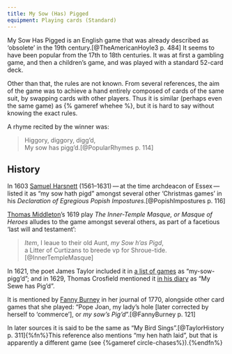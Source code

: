 ```yaml
---
title: My Sow (Has) Pigged
equipment: Playing cards (Standard)
---
```


<p class="lead">
My Sow Has Pigged is an English game that was already described as ‘obsolete’ in the 19th
century.[@TheAmericanHoyle3 p. 484] It seems to have been popular from the 17th to 18th centuries.
It was at first a gambling game, and then a children’s game, and was played with a standard 52-card deck.
</p>

Other than that, the rules are not known. From several references, the aim of
the game was to achieve a hand entirely composed of cards of the same suit, by
swapping cards with other players. Thus it is similar (perhaps even the same
game) as {% gameref whehee %}, but it is hard to say without knowing the exact
rules.

A rhyme recited by the winner was:

<blockquote class="blockquote">
Higgory, diggory, digg’d,<br/>
My sow has pigg’d.[@PopularRhymes p. 114]
</blockquote>

## History

In 1603 [Samuel Harsnett](https://en.wikipedia.org/wiki/Samuel_Harsnett)
(1561–1631) — at the time archdeacon of Essex — listed it as “my sow hath pigd”
amongst several other ‘Christmas games’ in his <cite>Declaration of Egregious
Popish Impostures</cite>.[@PopishImpostures p. 116]

<!--
other games:
hynch pynch, and laugh not: coale vnder candlesticke: Frier Rush: and wo-penny hoe
woe penny ho?
-->

[Thomas Middleton](https://en.wikipedia.org/wiki/Thomas_Middleton)’s 1619 play
<cite>The Inner-Temple Masque, or Masque of Heroes</cite> alludes to the
game amongst several others, as part of a facetious ‘last will and testament’:

> <i>Item</i>, I leaue to their old Aunt, <i>my Sow h’as Pigd</i>,<br/>
> a Litter of Curtizans to breede vp for Shroue-tide.[@InnerTempleMasque]

In 1621, the poet James Taylor included it in [a list of
games](/articles/lists/john-taylor/) as “my-sow-pigg’d”; and in 1629, Thomas
Crosfield mentioned it [in his diary](/articles/lists/thomas-crosfield/) as “My
Sewe has Pig’d”.

It is mentioned by [Fanny Burney](https://en.wikipedia.org/wiki/Frances_Burney) in her
journal of 1770, alongside other card games that she played: “Pope Joan, my
lady’s hole [later corrected by herself to ‘commerce’], or <i>my sow’s
Pig’d</i>”.[@FannyBurney p. 121]

In later sources it is said to be the same as “My Bird Sings”.[@TaylorHistory p.
311]{%fn%}This reference also mentions “my hen hath laid”, but that is apparently a
different game (see {%gameref circle-chases%}).{%endfn%}
